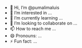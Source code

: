 - 👋 Hi, I’m @pumalimaluis
- 👀 I’m interested in ...
- 🌱 I’m currently learning ...
- 💞️ I’m looking to collaborate on ...
- 📫 How to reach me ...
- 😄 Pronouns: ...
- ⚡ Fun fact: ...

<!---
pumalimaluis/pumalimaluis is a ✨ special ✨ repository because its `README.md` (this file) appears on your GitHub profile.
You can click the Preview link to take a look at your changes.
--->
